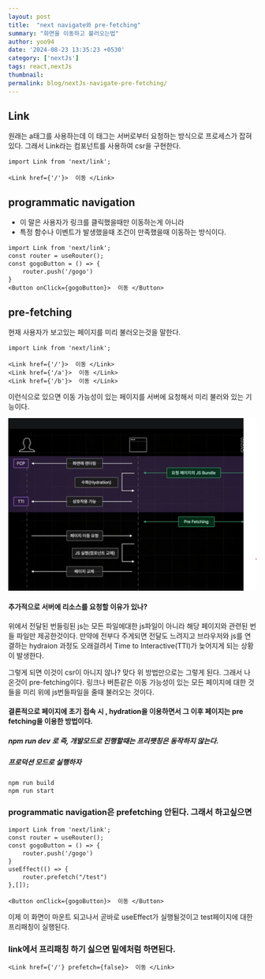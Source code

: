 ```yaml
---
layout: post
title:  "next navigate와 pre-fetching"
summary: "화면을 이동하고 불러오는법"
author: yoo94
date: '2024-08-23 13:35:23 +0530'
category: ['nextJs']
tags: react,nextJs
thumbnail: 
permalink: blog/nextJs-navigate-pre-fetching/
---
```


## Link
원래는 a태그를 사용하는데 이 태그는 서버로부터 요청하는 방식으로 프로세스가 잡혀있다.
그래서 Link라는 컴포넌트를 사용하여 csr을 구현한다.

```tsx
import Link from 'next/link';

<Link href={'/'}>  이동 </Link>

```

## programmatic navigation
- 이 말은 사용자가 링크를 클릭했을때만 이동하는게 아니라 
- 특정 함수나 이벤트가 발생했을때 조건이 만족했을때 이동하는 방식이다.

```tsx
import Link from 'next/link';
const router = useRouter();
const gogoButton = () => {
    router.push('/gogo')
}
<Button onClick={gogoButton}>  이동 </Button>

```

## pre-fetching 
현재 사용자가 보고있는 페이지를 미리 불러오는것을 말한다.

```tsx
import Link from 'next/link';

<Link href={'/'}>  이동 </Link>
<Link href={'/a'}>  이동 </Link>
<Link href={'/b'}>  이동 </Link>
```
이런식으로 있으면 이동 가능성이 있는 페이지를 서버에 요청해서 미리 불러와 있는 기능이다.

<img src="/blog/postImg/nextprocess.png" alt="nextprocess" style="max-width:100%;">

#### 추가적으로 서버에 리소스를 요청할 이유가 있나?
위에서 전달된 번들링된 js는 모든 파일에대한 js파일이 아니라 해당 페이지와 관련된 번들 파일만 제공한것이다.
만약에 전부다 주게되면 전달도 느려지고 브라우저와 js를 연결하는 hydraion 과정도 오래걸려서  Time to Interactive(TTI)가 
늦어지게 되는 상황이 발생한다.

그렇게 되면 이것이 csr이 아니지 않나? 맞다 위 방법만으로는 그렇게 된다. 그래서 나온것이
pre-fetching이다.
링크나 버튼같은 이동 가능성이 있는 모든 페이지에 대한 것들을 미리 위에 js번들파일을 줄때 불러오는 것이다.

#### 결론적으로 페이지에 초기 접속 시 , hydration을 이용하면서 그 이후 페이지는 pre fetching을 이용한 방법이다.

##### npm run dev 로 즉, 개발모드로 진행할때는 프리팻칭은 동작하지 않는다.

##### 프로덕션 모드로 실행하자
```shell
npm run build
npm run start
```

###  programmatic navigation은 prefetching 안된다. 그래서 하고싶으면

```tsx
import Link from 'next/link';
const router = useRouter();
const gogoButton = () => {
    router.push('/gogo')
}
useEffect(() => {
    router.prefetch("/test")
},[]);
    
<Button onClick={gogoButton}>  이동 </Button>
```
이제 이 화면이 마운트 되고나서 곧바로 useEffect가 실행될것이고 test페이지에 대한 프리패칭이 실행된다.


### link에서 프리패칭 하기 싫으면 밑에처럼 하면된다.
```tsx
<Link href={'/'} prefetch={false}>  이동 </Link>

```
